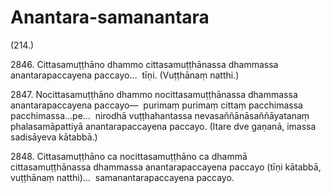# Anantara-samanantara

(214.)

2846\. Cittasamuṭṭhāno dhammo cittasamuṭṭhānassa dhammassa anantarapaccayena paccayo…  tīṇi. (Vuṭṭhānaṃ natthi.)

2847\. Nocittasamuṭṭhāno dhammo nocittasamuṭṭhānassa dhammassa anantarapaccayena paccayo—  purimaṃ purimaṃ cittaṃ pacchimassa pacchimassa…pe…  nirodhā vuṭṭhahantassa nevasaññānāsaññāyatanaṃ phalasamāpattiyā anantarapaccayena paccayo. (Itare dve gaṇanā, imassa sadisāyeva kātabbā.)

2848\. Cittasamuṭṭhāno ca nocittasamuṭṭhāno ca dhammā cittasamuṭṭhānassa dhammassa anantarapaccayena paccayo (tīṇi kātabbā, vuṭṭhānaṃ natthi)…  samanantarapaccayena paccayo.
